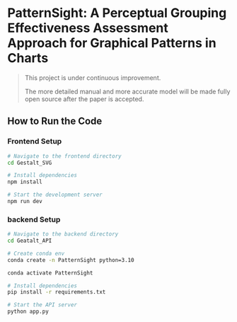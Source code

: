 # PatternSight: A Perceptual Grouping Effectiveness Assessment Approach for Graphical Patterns in Charts

> This project is under continuous improvement.
>
> The more detailed manual and more accurate model will be made fully open source after the paper is accepted.

## How to Run the Code

### Frontend Setup

```bash
# Navigate to the frontend directory
cd Gestalt_SVG

# Install dependencies
npm install

# Start the development server
npm run dev
```

### backend Setup

```bash
# Navigate to the backend directory
cd Geatalt_API

# Create conda env
conda create -n PatternSight python=3.10

conda activate PatternSight

# Install dependencies
pip install -r requirements.txt

# Start the API server
python app.py
```
